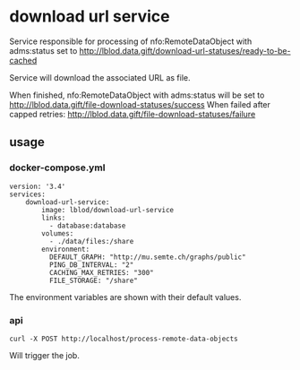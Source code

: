 # download url service
Service responsible for processing of nfo:RemoteDataObject with adms:status set to <http://lblod.data.gift/download-url-statuses/ready-to-be-cached>

Service will download the associated URL as file.

When finished, nfo:RemoteDataObject with adms:status will be set to <http://lblod.data.gift/file-download-statuses/success>
When failed after capped retries: <http://lblod.data.gift/file-download-statuses/failure>

## usage

### docker-compose.yml

```
version: '3.4'
services:
    download-url-service:
        image: lblod/download-url-service
        links:
          - database:database
        volumes:
          - ./data/files:/share
        environment:
          DEFAULT_GRAPH: "http://mu.semte.ch/graphs/public"
          PING_DB_INTERVAL: "2"
          CACHING_MAX_RETRIES: "300"
          FILE_STORAGE: "/share"
```
The environment variables are shown with their default values.


### api

```
curl -X POST http://localhost/process-remote-data-objects
```
Will trigger the job.
